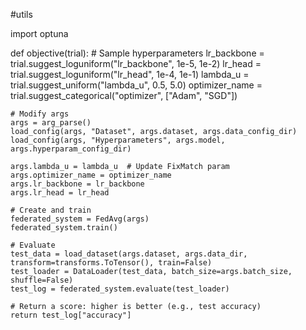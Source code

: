 #utils 

import optuna

def objective(trial):
    # Sample hyperparameters
    lr_backbone = trial.suggest_loguniform("lr_backbone", 1e-5, 1e-2)
    lr_head = trial.suggest_loguniform("lr_head", 1e-4, 1e-1)
    lambda_u = trial.suggest_uniform("lambda_u", 0.5, 5.0)
    optimizer_name = trial.suggest_categorical("optimizer", ["Adam", "SGD"])

    # Modify args
    args = arg_parse()
    load_config(args, "Dataset", args.dataset, args.data_config_dir)
    load_config(args, "Hyperparameters", args.model, args.hyperparam_config_dir)

    args.lambda_u = lambda_u  # Update FixMatch param
    args.optimizer_name = optimizer_name
    args.lr_backbone = lr_backbone
    args.lr_head = lr_head

    # Create and train
    federated_system = FedAvg(args)
    federated_system.train()

    # Evaluate
    test_data = load_dataset(args.dataset, args.data_dir, transform=transforms.ToTensor(), train=False)
    test_loader = DataLoader(test_data, batch_size=args.batch_size, shuffle=False)
    test_log = federated_system.evaluate(test_loader)

    # Return a score: higher is better (e.g., test accuracy)
    return test_log["accuracy"]
